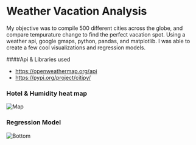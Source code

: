 # Weather Vacation Analysis

My objective was to compile 500 different cities across the globe, and compare tempurature change to find the perfect vacation spot. Using a weather api, google gmaps, python, pandas, and matplotlib. I was able to create a few cool visualizations and regression models.

####Api & Libraries used
- https://openweathermap.org/api
- https://pypi.org/project/citipy/

### Hotel & Humidity heat map

![Map](https://raw.githubusercontent.com/Nyalon/python-weather-api/master/hotel_map.png)

### Regression Model

![Bottom](https://raw.githubusercontent.com/Nyalon/python-weather-api/master/regression.png)
